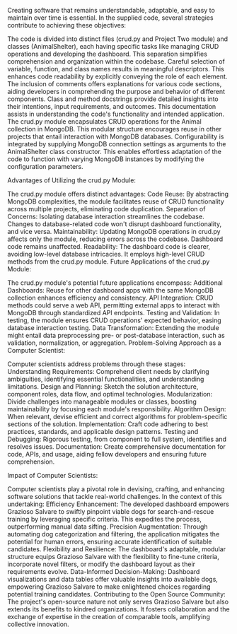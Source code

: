 Creating software that remains understandable, adaptable, and easy to maintain over time is essential. In the supplied code, several strategies contribute to achieving these objectives:

The code is divided into distinct files (crud.py and Project Two module) and classes (AnimalShelter), each having specific tasks like managing CRUD operations and developing the dashboard. This separation simplifies comprehension and organization within the codebase. Careful selection of variable, function, and class names results in meaningful descriptors. This enhances code readability by explicitly conveying the role of each element. The inclusion of comments offers explanations for various code sections, aiding developers in comprehending the purpose and behavior of different components. Class and method docstrings provide detailed insights into their intentions, input requirements, and outcomes. This documentation assists in understanding the code's functionality and intended application. The crud.py module encapsulates CRUD operations for the Animal collection in MongoDB. This modular structure encourages reuse in other projects that entail interaction with MongoDB databases. Configurability is integrated by supplying MongoDB connection settings as arguments to the AnimalShelter class constructor. This enables effortless adaptation of the code to function with varying MongoDB instances by modifying the configuration parameters.

Advantages of Utilizing the crud.py Module:

The crud.py module offers distinct advantages: Code Reuse: By abstracting MongoDB complexities, the module facilitates reuse of CRUD functionality across multiple projects, eliminating code duplication.
Separation of Concerns: Isolating database interaction streamlines the codebase. Changes to database-related code won't disrupt dashboard functionality, and vice versa.
Maintainability: Updating MongoDB operations in crud.py affects only the module, reducing errors across the codebase. Dashboard code remains unaffected.
Readability: The dashboard code is clearer, avoiding low-level database intricacies. It employs high-level CRUD methods from the crud.py module.
Future Applications of the crud.py Module:

The crud.py module's potential future applications encompass:
Additional Dashboards: Reuse for other dashboard apps with the same MongoDB collection enhances efficiency and consistency.
API Integration: CRUD methods could serve a web API, permitting external apps to interact with MongoDB through standardized API endpoints. Testing and Validation: In testing, the module ensures CRUD operations' expected behavior, easing database interaction testing.
Data Transformation: Extending the module might entail data preprocessing pre- or post-database interaction, such as validation, normalization, or aggregation.
Problem-Solving Approach as a Computer Scientist:

Computer scientists address problems through these stages:
Understanding Requirements: Comprehend client needs by clarifying ambiguities, identifying essential functionalities, and understanding limitations.
Design and Planning: Sketch the solution architecture, component roles, data flow, and optimal technologies.
Modularization: Divide challenges into manageable modules or classes, boosting maintainability by focusing each module's responsibility.
Algorithm Design: When relevant, devise efficient and correct algorithms for problem-specific sections of the solution.
Implementation: Craft code adhering to best practices, standards, and applicable design patterns.
Testing and Debugging: Rigorous testing, from component to full system, identifies and resolves issues.
Documentation: Create comprehensive documentation for code, APIs, and usage, aiding fellow developers and ensuring future comprehension.

Impact of Computer Scientists:

Computer scientists play a pivotal role in devising, crafting, and enhancing software solutions that tackle real-world challenges. In the context of this undertaking: 
Efficiency Enhancement: The developed dashboard empowers Grazioso Salvare to swiftly pinpoint viable dogs for search-and-rescue training by leveraging specific criteria. This expedites the process, outperforming manual data sifting. Precision Augmentation: Through automating dog categorization and filtering, the application mitigates the potential for human errors, ensuring accurate identification of suitable candidates. Flexibility and Resilience: The dashboard's adaptable, modular structure equips Grazioso Salvare with the flexibility to fine-tune criteria, incorporate novel filters, or modify the dashboard layout as their requirements evolve. Data-Informed Decision-Making: Dashboard visualizations and data tables offer valuable insights into available dogs, empowering Grazioso Salvare to make enlightened choices regarding potential training candidates. Contributing to the Open Source Community: The project's open-source nature not only serves Grazioso Salvare but also extends its benefits to kindred organizations. It fosters collaboration and the exchange of expertise in the creation of comparable tools, amplifying collective innovation.
